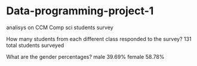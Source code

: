 # Data-programming-project-1
analisys on CCM Comp sci students survey

How many students from each different class responded to the survey?
131 total students surveyed

What are the gender percentages?
male   39.69%
female 58.78%
